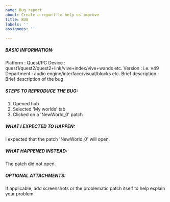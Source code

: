 ```yaml
---
name: Bug report
about: Create a report to help us improve
title: BUG
labels: ''
assignees: ''

---
```


##### BASIC INFORMATION:
Platform             : Quest/PC
Device                : quest1/quest2/quest2+link/vive+index/vive+wands etc.
Version               : i.e. v49
Department        : audio engine/interface/visual/blocks etc.
Brief description : Brief description of the bug

##### STEPS TO REPRODUCE THE BUG:
1. Opened hub
2. Selected 'My worlds' tab
3. Clicked on a 'NewWorld_0' patch

##### WHAT I EXPECTED TO HAPPEN:
I expected that the patch 'NewWorld_0' will open.

##### WHAT HAPPENED INSTEAD:
The patch did not open.

##### OPTIONAL ATTACHMENTS:
If applicable, add screenshots or the problematic patch itself to help explain your problem.
